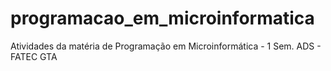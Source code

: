 # programacao_em_microinformatica
Atividades da matéria de Programação em Microinformática - 1 Sem. ADS - FATEC GTA
